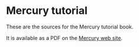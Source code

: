Mercury tutorial
================

These are the sources for the Mercury tutorial book.

It is available as a PDF on the [Mercury web site](http://mercurylang.org/).
